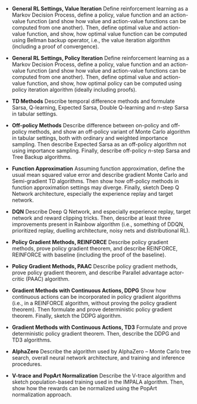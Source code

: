 - **General RL Settings, Value Iteration**
  Define reinforcement learning as a Markov Decision Process, define
  a policy, value function and an action-value function (and show
  how value and action-value functions can be computed from one another).
  Then, define optimal value and action-value function, and show, how
  optimal value function can be computed using Bellman backup operator,
  i.e., the value iteration algorithm (including a proof of convergence).

- **General RL Settings, Policy Iteration**
  Define reinforcement learning as a Markov Decision Process, define
  a policy, value function and an action-value function (and show
  how value and action-value functions can be computed from one another).
  Then, define optimal value and action-value function, and show, how
  optimal policy can be computed using policy iteration algorithm
  (ideally including proofs).

- **TD Methods**
  Describe temporal difference methods and formulate Sarsa, Q-learning,
  Expected Sarsa, Double Q-learning and $n$-step Sarsa in tabular settings.

- **Off-policy Methods**
  Describe difference between on-policy and off-policy methods, and show
  an off-policy variant of Monte Carlo algorithm in tabular settings,
  both with ordinary and weighted importance sampling. Then describe
  Expected Sarsa as an off-policy algorithm not using importance sampling.
  Finally, describe off-policy $n$-step Sarsa and Tree Backup algorithms.

- **Function Approximation**
  Assuming function approximation, define the usual mean squared value error
  and describe gradient Monte Carlo and Semi-gradient TD algorithms. Then show
  how off-policy methods in function approximation settings may diverge.
  Finally, sketch Deep Q Network architecture, especially the experience replay
  and target network.

- **DQN**
  Describe Deep Q Network, and especially experience replay, target network and
  reward clipping tricks. Then, describe at least three improvements present in
  Rainbow algorithm (i.e., something of DDQN, prioritized replay, duelling
  architecture, noisy nets and distributional RL).

- **Policy Gradient Methods, REINFORCE**
  Describe policy gradient methods, prove policy gradient theorem, and describe
  REINFORCE, REINFORCE with baseline (including the proof of the baseline).

- **Policy Gradient Methods, PAAC**
  Describe policy gradient methods, prove policy gradient theorem, and describe
  Parallel advantage actor-critic (PAAC) algorithm.

- **Gradient Methods with Continuous Actions, DDPG**
  Show how continuous actions can be incorporated in policy gradient algorithms
  (i.e., in a REINFORCE algorithm, without proving the policy gradient theorem).
  Then formulate and prove deterministic policy gradient theorem. Finally,
  sketch the DDPG algorithm.

- **Gradient Methods with Continuous Actions, TD3**
  Formulate and prove deterministic policy gradient theorem. Then, describe the
  DDPG and TD3 algorithms.

- **AlphaZero**
  Describe the algorithm used by AlphaZero – Monte Carlo tree search, overall
  neural network architecture, and training and inference procedures.

- **V-trace and PopArt Normalization**
  Describe the V-trace algorithm and sketch population-based training used in the
  IMPALA algorithm. Then, show how the rewards can be normalized using the PopArt
  normalization approach.
